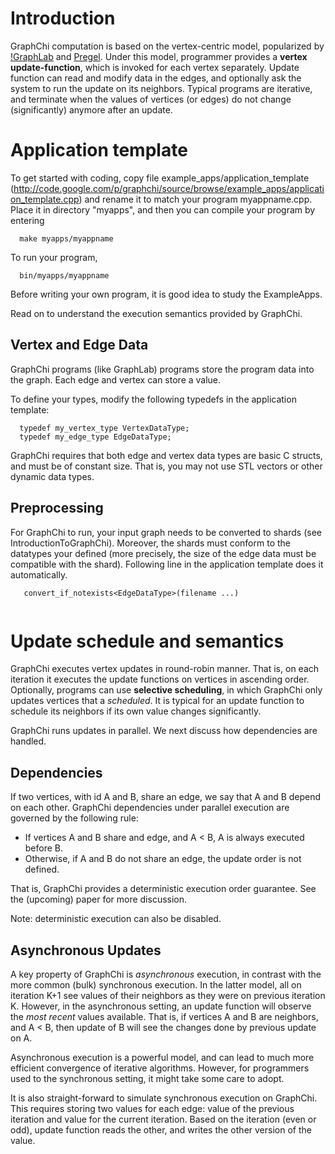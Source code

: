 # Introduction #

GraphChi computation is based on the vertex-centric model, popularized by [!GraphLab](http://www.graphlab.org) and [Pregel](http://dl.acm.org/citation.cfm?id=1807184). Under this model, programmer provides a **vertex update-function**, which is invoked for each vertex separately. Update function can read and modify data in the edges, and optionally ask the system to run the update on its neighbors. Typical programs are iterative, and terminate when the values of vertices (or edges) do not change (significantly) anymore after an update.


# Application template #

To get started with coding, copy file example\_apps/application\_template (http://code.google.com/p/graphchi/source/browse/example_apps/application_template.cpp) and rename it to match your program myappname.cpp. Place it in directory "myapps", and then you can compile your program by entering
```
  make myapps/myappname
```

To run your program,
```
  bin/myapps/myappname
```

Before writing your own program, it is good idea to study the ExampleApps.

Read on to understand the execution semantics provided by GraphChi.

## Vertex and Edge Data ##

GraphChi programs (like GraphLab) programs store the program data into the graph. Each edge and vertex can store a value.

To define your types, modify the following typedefs in the application template:

```
  typedef my_vertex_type VertexDataType;
  typedef my_edge_type EdgeDataType;
```

GraphChi requires that both edge and vertex data types are basic C structs, and must be of constant size. That is, you may not use STL vectors or other dynamic data types.

## Preprocessing ##

For GraphChi to run, your input graph needs to be converted to shards (see IntroductionToGraphChi). Moreover, the shards must conform to the datatypes your defined (more precisely, the size of the edge data must be compatible with the shard). Following line in the application template does it automatically.

```
   convert_if_notexists<EdgeDataType>(filename ...)
    
```

# Update schedule and semantics #

GraphChi executes vertex updates in round-robin manner. That is, on each iteration it executes the update functions on vertices in ascending order. Optionally, programs can use **selective scheduling**, in which GraphChi only updates vertices that a _scheduled_. It is typical for an update function to schedule its neighbors if its own value changes significantly.

GraphChi runs updates in parallel. We next discuss how dependencies are handled.

## Dependencies ##

If two vertices, with id A and B, share an edge, we say that A and B depend on each other. GraphChi dependencies under parallel execution are governed by the following rule:

  * If vertices A and B share and edge, and A < B, A is always executed before B.
  * Otherwise, if A and B do not share an edge, the update order is not defined.

That is, GraphChi provides a deterministic execution order guarantee. See the (upcoming) paper for more discussion.

Note: deterministic execution can also be disabled.


## Asynchronous Updates ##

A key property of GraphChi is _asynchronous_ execution, in contrast with the more common (bulk) synchronous execution. In the latter model, all on iteration K+1 see values of their neighbors as they were on previous iteration K. However, in the asynchronous setting, an update function will observe the _most recent_ values available. That is, if vertices A and B are neighbors, and A < B, then update of B will see the changes done by previous update on A.

Asynchronous execution is a powerful model, and can lead to much more efficient convergence of iterative algorithms. However, for programmers used to the synchronous setting, it might take some care to adopt.

It is also straight-forward to simulate synchronous execution on GraphChi. This requires storing two values for each edge: value of the previous iteration and value for the current iteration. Based on the iteration (even or odd), update function reads the other, and writes the other version of the value.